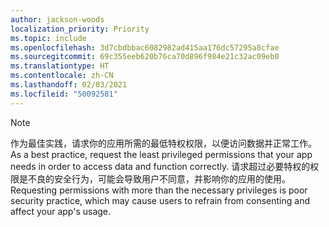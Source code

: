 ```yaml
---
author: jackson-woods
localization_priority: Priority
ms.topic: include
ms.openlocfilehash: 3d7cbdbbac6082982ad415aa176dc57295a8cfae
ms.sourcegitcommit: 69c355eeb620b76ca70d896f984e21c32ac09eb0
ms.translationtype: HT
ms.contentlocale: zh-CN
ms.lasthandoff: 02/03/2021
ms.locfileid: "50092581"
---
```

<!-- markdownlint-disable MD041-->

> [!Note]
> <span data-ttu-id="2fd8e-101">作为最佳实践，请求你的应用所需的最低特权权限，以便访问数据并正常工作。</span><span class="sxs-lookup"><span data-stu-id="2fd8e-101">As a best practice, request the least privileged permissions that your app needs in order to access data and function correctly.</span></span> <span data-ttu-id="2fd8e-102">请求超过必要特权的权限是不良的安全行为，可能会导致用户不同意，并影响你的应用的使用。</span><span class="sxs-lookup"><span data-stu-id="2fd8e-102">Requesting permissions with more than the necessary privileges is poor security practice, which may cause users to refrain from consenting and affect your app's usage.</span></span>
